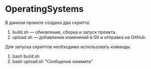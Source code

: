 # OperatingSystems

В данном проекте создано два скрипта:

1. build.sh — обновление, сборка и запуск проекта.
2. upload.sh — добавление изменений в Git и отправка на GitHub.

Для запуска скриптов необходимо использовать команды:

1. bash build.sh
2. bash upload.sh "Сообщение коммита"

